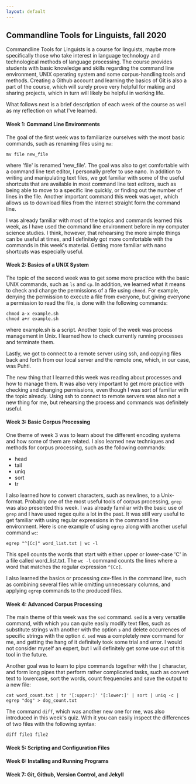 ```yaml
---
layout: default
---
```


## Commandline Tools for Linguists, fall 2020

Commandline Tools for Linguists is a course for linguists, maybe more specifically those who take interest in language technology and technological methods of language processing. The course provides students with basic knowledge and skills regarding the command line environment, UNIX operating system and some corpus-handling tools and methods. Creating a Github account and learning the basics of Git is also a part of the course, which will surely prove very helpful for making and sharing projects, which in turn will likely be helpful in working life. 

What follows next is a brief description of each week of the course as well as my reflection on what I've learned.

#### Week 1: Command Line Environments

The goal of the first week was to familiarize ourselves with the most basic commands, such as renaming files using `mv`:

```
mv file new_file
```

where 'file' is renamed 'new_file'. The goal was also to get comfortable with a command line text editor, I personally prefer to use nano. In addition to writing and manipulating text files, we got familiar with some of the useful shortcuts that are available in most command line text editors, such as being able to move to a specific line quickly, or finding out the number of lines in the file. Another important command this week was `wget`, which allows us to download files from the internet straight form the command line.

I was already familiar with most of the topics and commands learned this week, as I have used the command line environment before in my computer science studies. I think, however, that rehearsing the more simple things can be useful at times, and I definitely got more comfortable with the commands in this week's material. Getting more familiar with nano shortcuts was especially useful.

#### Week 2: Basics of a UNIX System

The topic of the second week was to get some more practice with the basic UNIX commands, such as `ls` and `cp`. In addition, we learned what it means to check and change the permissions of a file using `chmod`. For example, denying the permission to execute a file from everyone, but giving everyone a permission to read the file, is done with the following commands:

```
chmod a-x example.sh
chmod a+r example.sh
```

where example.sh is a script. Another topic of the week was process management in Unix. I learned how to check currently running processes and terminate them.

Lastly, we got to connect to a remote server using ssh, and copying files back and forth from our local server and the remote one, which, in our case, was Puhti. 

The new thing that I learned this week was reading about processes and how to manage them. It was also very important to get more practice with checking and changing permissions, even though I was sort of familiar with the topic already. Using ssh to connect to remote servers was also not a new thing for me, but rehearsing the process and commands was definitely useful.

#### Week 3: Basic Corpus Processing

One theme of week 3 was to learn about the different encoding systems and how some of them are related. I also learned new techniques and methods for corpus processing, such as the following commands:

* head
* tail
* uniq
* sort
* tr

I also learned how to convert characters, such as newlines, to a Unix-format. Probably one of the most useful tools of corpus processing, `grep` was also presented this week. I was already familiar with the basic use of `grep` and I have used regex quite a lot in the past. It was still very useful to get familiar with using regular expressions in the command line environment. Here is one example of using `egrep` along with another useful command `wc`:

```
egrep "^[Cc]" word_list.txt | wc -l
```

This spell counts the words that start with either upper or lower-case 'C' in a file called word_list.txt. The `wc -l` command counts the lines where a word that matches the regular expression `^[Cc]`.

I also learned the basics or processing csv-files in the command line, such as combining several files while omitting unnecessary columns, and applying `egrep` commands to the produced files. 

#### Week 4: Advanced Corpus Processing

The main theme of this week was the `sed` command. `sed` is a very versatile command, with which you can quite easily modify text files, such as substitute strings with another with the option `s` and delete occurrences of specific strings with the option `d`. `sed` was a completely new command for me, and getting the hang of it definitely took some trial and error. I would not consider myself an expert, but I will definitely get some use out of this tool in the future.

Another goal was to learn to pipe commands together with the `|` character, and form long pipes that perform rather complicated tasks, such as convert text to lowercase, sort the words, count frequencies and save the output to a new file:

```
cat word_count.txt | tr '[:upper:]' '[:lower:]' | sort | uniq -c | egrep "dog" > dog_count.txt
```

The command `diff`, which was another new one for me, was also introduced in this week's quiz. With it you can easily inspect the differences of two files with the following syntax:

```
diff file1 file2
```

#### Week 5: Scripting and Configuration Files



#### Week 6: Installing and Running Programs

#### Week 7: Git, Github, Version Control, and Jekyll


